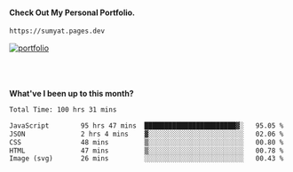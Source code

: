 #### Check Out My Personal Portfolio.
````bash
https://sumyat.pages.dev
````

<a href='https://sumyat.pages.dev/'>
    <img src='https://github.com/sumyat-aung/sumyat-aung/assets/108873224/c9b4f2be-c585-4dd3-84e1-692c3854a6d8' alt='portfolio' align='center' />
</a>


<br />
<br />


<br />
<br />

**What've I been up to this month?**

<!--START_SECTION:waka-->

```txt
Total Time: 100 hrs 31 mins

JavaScript        95 hrs 47 mins  ███████████████████████▓░   95.05 %
JSON              2 hrs 4 mins    ▓░░░░░░░░░░░░░░░░░░░░░░░░   02.06 %
CSS               48 mins         ▒░░░░░░░░░░░░░░░░░░░░░░░░   00.80 %
HTML              47 mins         ▒░░░░░░░░░░░░░░░░░░░░░░░░   00.78 %
Image (svg)       26 mins         ░░░░░░░░░░░░░░░░░░░░░░░░░   00.43 %
```

<!--END_SECTION:waka-->




